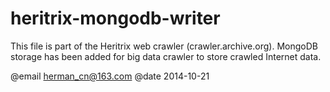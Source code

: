 heritrix-mongodb-writer
=======================

  This file is part of the Heritrix web crawler (crawler.archive.org).
  MongoDB storage has been added for big data crawler to store crawled Internet data. 
  
  @email herman_cn@163.com
  @date 2014-10-21


